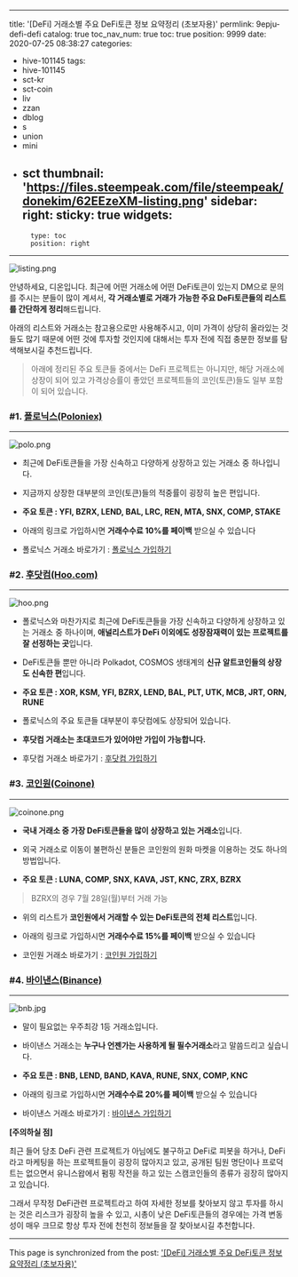 
---
title: '[DeFi] 거래소별 주요 DeFi토큰 정보 요약정리 (초보자용)'
permlink: 9epju-defi-defi
catalog: true
toc_nav_num: true
toc: true
position: 9999
date: 2020-07-25 08:38:27
categories:
- hive-101145
tags:
- hive-101145
- sct-kr
- sct-coin
- liv
- zzan
- dblog
- s
- union
- mini
- sct
thumbnail: 'https://files.steempeak.com/file/steempeak/donekim/62EEzeXM-listing.png'
sidebar:
    right:
        sticky: true
widgets:
    -
        type: toc
        position: right
---


![listing.png](https://files.steempeak.com/file/steempeak/donekim/62EEzeXM-listing.png)

안녕하세요, 디온입니다. 최근에 어떤 거래소에 어떤 DeFi토큰이 있는지 DM으로 문의를 주시는 분들이 많이 계셔서, **각 거래소별로 거래가 가능한  주요 DeFi토큰들의 리스트를 간단하게 정리**해드립니다. 

아래의 리스트와 거래소는 참고용으로만 사용해주시고, 이미 가격이 상당히 올라있는 것들도 많기 때문에 어떤 것에 투자할 것인지에 대해서는 투자 전에 직접 충분한 정보를 탐색해보시길 추천드립니다.

 

> 아래에 정리된 주요 토큰들 중에서는 DeFi 프로젝트는 아니지만, 해당 거래소에 상장이 되어 있고 가격상승률이 좋았던 프로젝트들의 코인(토큰)들도 일부 포함이 되어 있습니다.
 

### #1. [폴로닉스(Poloniex)](https://poloniex.com/signup?c=ZJXXZYR4)
---
![polo.png](https://cdn.steemitimages.com/DQmSNaaQUHM2sLFSpEWQMduQuhGtzp51cKuCc1uTSE739xz/polo.png)

- 최근에 DeFi토큰들을 가장 신속하고 다양하게 상장하고 있는 거래소 중 하나입니다.

- 지금까지 상장한 대부분의 코인(토큰)들의 적중률이 굉장히 높은 편입니다.

- **주요 토큰 : YFI, BZRX, LEND, BAL, LRC, REN, MTA, SNX, COMP, STAKE**

- 아래의 링크로 가입하시면 **거래수수료 10%를 페이백** 받으실 수 있습니다

- 폴로닉스 거래소 바로가기 : [폴로닉스 가입하기](https://poloniex.com/signup?c=ZJXXZYR4)

 

### #2. [후닷컴(Hoo.com)](https://hoo.com/friends/22380117?localeLang=ko&)
---
![hoo.png](https://cdn.steemitimages.com/DQmTeRKC8SHib72oGRGeSx5LDvWf7XjP83vPUhCXTn3jxRK/hoo.png)

- 폴로닉스와 마찬가지로 최근에 DeFi토큰들을 가장 신속하고 다양하게 상장하고 있는 거래소 중 하나이며, **애널리스트가 DeFi 이외에도 성장잠재력이 있는 프로젝트를 잘 선정하는 곳**입니다.

- DeFi토큰들 뿐만 아니라 Polkadot, COSMOS 생태계의 **신규 알트코인들의 상장도 신속한 편**입니다.

- **주요 토큰 : XOR, KSM, YFI, BZRX, LEND, BAL, PLT, UTK, MCB, JRT, ORN, RUNE**

- 폴로닉스의 주요 토큰들 대부분이 후닷컴에도 상장되어 있습니다.

- **후닷컴 거래소는 초대코드가 있어야만 가입이 가능합니다.**

- 후닷컴 거래소 바로가기 : [후닷컴 가입하기](https://hoo.com/friends/22380117?localeLang=ko&)

 

 

### #3. [코인원(Coinone)](https://coinone.co.kr/user/signup?ref=C5PQTRBR)
---
![coinone.png](https://cdn.steemitimages.com/DQmd7SruFZawUU5ZobrfzzHn5MLqxTnVnB7a1L9iU4gWpwE/coinone.png)

- **국내 거래소 중 가장 DeFi토큰들을 많이 상장하고 있는 거래소**입니다.

- 외국 거래소로 이동이 불편하신 분들은 코인원의 원화 마켓을 이용하는 것도 하나의 방법입니다.

- **주요 토큰 : LUNA, COMP, SNX, KAVA, JST, KNC, ZRX, BZRX**

> BZRX의 경우 7월 28일(월)부터 거래 가능

- 위의 리스트가 **코인원에서 거래할 수 있는 DeFi토큰의 전체 리스트**입니다.

- 아래의 링크로 가입하시면 **거래수수료 15%를 페이백** 받으실 수 있습니다

- 코인원 거래소 바로가기 : [코인원 가입하기](https://coinone.co.kr/user/signup?ref=C5PQTRBR)

 

### #4. [바이낸스(Binance)](http://www.binance.com/en/register?ref=MFIX59H5)
---

![bnb.jpg](https://cdn.steemitimages.com/DQmbrZQgsDZSfpCfD66k8wB8o7v26F3jaCjb4LpMPvGKPzc/bnb.jpg)

- 말이 필요없는 우주최강 1등 거래소입니다.

- 바이낸스 거래소는 **누구나 언젠가는 사용하게 될 필수거래소**라고 말씀드리고 싶습니다.

- **주요 토큰 : BNB, LEND, BAND, KAVA, RUNE, SNX, COMP, KNC**

- 아래의 링크로 가입하시면 **거래수수료 20%를 페이백** 받으실 수 있습니다

- 바이낸스 거래소 바로가기 : [바이낸스 가입하기](http://www.binance.com/en/register?ref=MFIX59H5)


**[주의하실 점]**

최근 들어 당초 DeFi 관련 프로젝트가 아님에도 불구하고 DeFi로 피봇을 하거나, DeFi라고 마케팅을 하는 프로젝트들이 굉장히 많아지고 있고, 공개된 팀원 명단이나 프로덕트는 없으면서 유니스왑에서 펌핑 작전을 하고 있는 스캠코인들의 종류가 굉장히 많아지고 있습니다.

그래서 무작정 DeFi관련 프로젝트라고 하여 자세한 정보를 찾아보지 않고 투자를 하시는 것은 리스크가 굉장히 높을 수 있고, 시총이 낮은 DeFi토큰들의 경우에는 가격 변동성이 매우 크므로 항상 투자 전에 천천히 정보들을 잘 찾아보시길 추천합니다.

- - -

This page is synchronized from the post: ['[DeFi] 거래소별 주요 DeFi토큰 정보 요약정리 (초보자용)'](https://steemit.com/@donekim/9epju-defi-defi)
